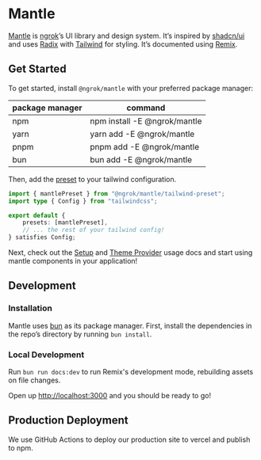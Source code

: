 # Mantle

[Mantle](https://mantle.ngrok.com) is [ngrok](https://ngrok.com/)’s UI library and design system. It’s inspired by [shadcn/ui](https://ui.shadcn.com) and uses [Radix](https://www.radix-ui.com) with [Tailwind](https://tailwindcss.com/) for styling. It’s documented using [Remix](https://remix.run/docs).

## Get Started

To get started, install `@ngrok/mantle` with your preferred package manager:

| package manager | command                      |
| --------------- | ---------------------------- |
| npm             | npm install -E @ngrok/mantle |
| yarn            | yarn add -E @ngrok/mantle    |
| pnpm            | pnpm add -E @ngrok/mantle    |
| bun             | bun add -E @ngrok/mantle     |

Then, add the [preset](https://tailwindcss.com/docs/presets) to your tailwind configuration.

```ts
import { mantlePreset } from "@ngrok/mantle/tailwind-preset";
import type { Config } from "tailwindcss";

export default {
	presets: [mantlePreset],
	// ... the rest of your tailwind config!
} satisfies Config;
```

Next, check out the [Setup](https://mantle.ngrok.com/setup) and [Theme Provider](https://mantle.ngrok.com/components/theme-provider) usage docs and start using mantle components in your application!

## Development

### Installation

Mantle uses [bun](https://bun.sh/) as its package manager. First, install the dependencies in the repo’s directory by running `bun install`.

### Local Development

Run `bun run docs:dev` to run Remix's development mode, rebuilding assets on file changes.

Open up [http://localhost:3000](http://localhost:3000) and you should be ready to go!

## Production Deployment

We use GitHub Actions to deploy our production site to vercel and publish to npm.
